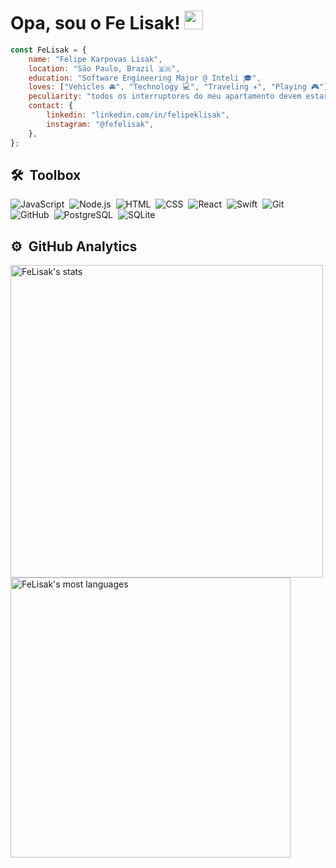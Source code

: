 <h1 align="left">Opa, sou o Fe Lisak! <img src="https://raw.githubusercontent.com/kaueMarques/kaueMarques/master/hi.gif" height="30px"></h1>

```js
const FeLisak = {
    name: "Felipe Karpovas Lisak",
    location: "São Paulo, Brazil 🇧🇷",
    education: "Software Engineering Major @ Inteli 🎓",
    loves: ["Vehicles 🚘", "Technology 💻", "Traveling ✈️", "Playing 🎮"],
    peculiarity: "todos os interruptores do meu apartamento devem estar virados para o mesmo lado. Uma pequena obsessão que me ajuda a sentir que tudo está em ordem, como uma forma de organização invisível no meu dia a dia."
    contact: {
        linkedin: "linkedin.com/in/felipeklisak",
        instagram: "@fefelisak",
    },
};
```

## 🛠 &nbsp;Toolbox

![JavaScript](https://img.shields.io/badge/-JavaScript-05122A?style=flat&logo=javascript)&nbsp;
![Node.js](https://img.shields.io/badge/-Node.js-05122A?style=flat&logo=node.js)&nbsp;
![HTML](https://img.shields.io/badge/-HTML-05122A?style=flat&logo=HTML5)&nbsp;
![CSS](https://img.shields.io/badge/-CSS-05122A?style=flat&logo=CSS3&logoColor=1572B6)&nbsp;
![React](https://img.shields.io/badge/-React-05122A?style=flat&logo=react)&nbsp;
![Swift](https://img.shields.io/badge/-Swift-05122A?style=flat&logo=swift)&nbsp;
![Git](https://img.shields.io/badge/-Git-05122A?style=flat&logo=git)&nbsp;
![GitHub](https://img.shields.io/badge/-GitHub-05122A?style=flat&logo=github)&nbsp;
![PostgreSQL](https://img.shields.io/badge/-PostgreSQL-05122A?style=flat&logo=postgresql)&nbsp;
![SQLite](https://img.shields.io/badge/-SQLite-05122A?style=flat&logo=sqlite)&nbsp;

## ⚙️ &nbsp;GitHub Analytics

<p align="left">
<img width="500em" src="https://github-readme-stats.vercel.app/api?username=FeLisak&show_icons=true&theme=vision-friendly-dark" alt="FeLisak's stats"/>
<img width="448em" src="https://github-readme-stats.vercel.app/api/top-langs/?username=FeLisak&layout=compact&theme=vision-friendly-dark" alt="FeLisak's most languages"/>
</p>
